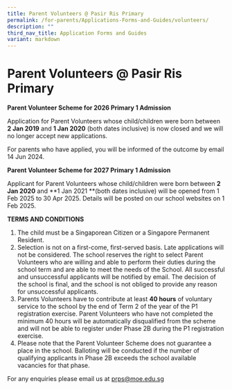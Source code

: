 ```yaml
---
title: Parent Volunteers @ Pasir Ris Primary
permalink: /for-parents/Applications-Forms-and-Guides/volunteers/
description: ""
third_nav_title: Application Forms and Guides
variant: markdown
---
```

**Parent Volunteers @ Pasir Ris Primary**
=========================================

**Parent Volunteer Scheme for 2026 Primary 1 Admission**

Application for Parent Volunteers whose child/children were born between **2 Jan 2019** and **1 Jan 2020** (both dates inclusive) is now closed and we will no longer accept new applications.

For parents who have applied, you will be informed of the outcome by email 14 Jun 2024.

**Parent Volunteer Scheme for 2027 Primary 1 Admission**

Applicant for Parent Volunteers whose child/children were born between **2 Jan 2020** and **1 Jan 2021 **(both dates inclusive) will be opened from 1 Feb 2025 to 30 Apr 2025. Details will be posted on our school websites on 1 Feb 2025. 

**TERMS AND CONDITIONS**

1. The child must be a Singaporean Citizen or a Singapore Permanent Resident. 
2. Selection is not on a first-come, first-served basis. Late applications will not be considered. The school reserves the right to select Parent Volunteers who are willing and able to perform their duties during the school term and are able to meet the needs of the School. All successful and unsuccessful applicants will be notified by email. The decision of the school is final, and the school is not obliged to provide any reason for unsuccessful applicants. 
3. Parents Volunteers have to contribute at least **40 hours** of voluntary service to the school by the end of Term 2 of the year of the P1 registration exercise. Parent Volunteers who have not completed the minimum 40 hours will be automatically disqualified from the scheme and will not be able to register under Phase 2B during the P1 registration exercise. 
4. Please note that the Parent Volunteer Scheme does not guarantee a place in the school. Balloting will be conducted if the number of qualifying applicants in Phase 2B exceeds the school available vacancies for that phase. 


For any enquiries please email us at prps@moe.edu.sg